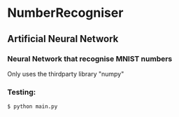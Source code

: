 # NumberRecogniser
## Artificial Neural Network
### Neural Network that recognise MNIST numbers 

Only uses the thirdparty library "numpy"
### Testing:

```sh
$ python main.py
```
